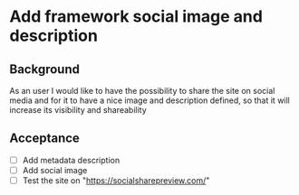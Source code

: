 # Add framework social image and description

## Background

As an user I would like to have the possibility to share the site on social
media and for it to have a nice image and description defined, so that it will
increase its visibility and shareability

## Acceptance

- [ ] Add metadata description
- [ ] Add social image
- [ ] Test the site on "https://socialsharepreview.com/"
